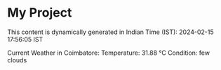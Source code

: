 # My Project

This content is dynamically generated in Indian Time (IST): 2024-02-15 17:56:05 IST


Current Weather in Coimbatore:
Temperature: 31.88 °C
Condition: few clouds
